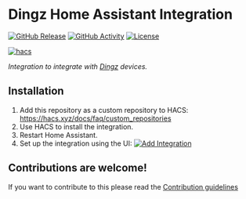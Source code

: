 # Dingz Home Assistant Integration

[![GitHub Release](https://img.shields.io/github/release/siku2/hass-dingz.svg?style=for-the-badge)](https://github.com/siku2/hass-dingz/releases)
[![GitHub Activity](https://img.shields.io/github/commit-activity/y/siku2/hass-dingz.svg?style=for-the-badge)](https://github.com/siku2/hass-dingz/commits/main)
[![License](https://img.shields.io/github/license/siku2/hass-dingz.svg?style=for-the-badge)](LICENSE)

[![hacs](https://img.shields.io/badge/HACS-Custom-orange.svg?style=for-the-badge)](https://hacs.xyz/docs/faq/custom_repositories)

_Integration to integrate with [Dingz](https://www.dingz.ch) devices._


## Installation

1. Add this repository as a custom repository to HACS: <https://hacs.xyz/docs/faq/custom_repositories>
2. Use HACS to install the integration.
3. Restart Home Assistant.
4. Set up the integration using the UI: [![Add Integration](https://my.home-assistant.io/badges/config_flow_start.svg)](https://my.home-assistant.io/redirect/config_flow_start/?domain=dingz)

## Contributions are welcome!

If you want to contribute to this please read the [Contribution guidelines](CONTRIBUTING.md)
